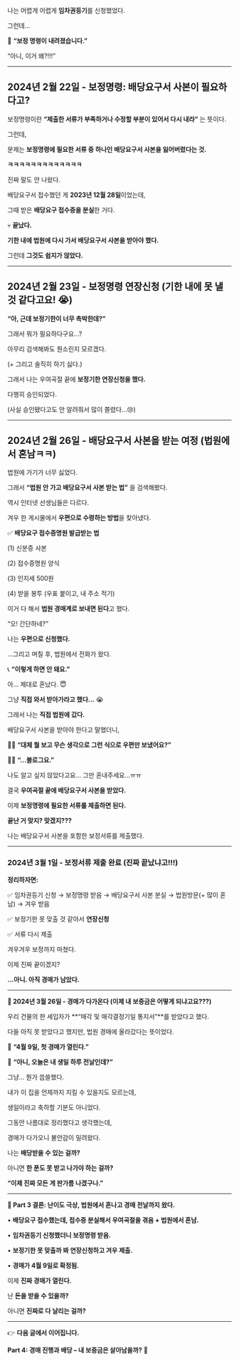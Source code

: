 

나는 어렵게 어렵게 **임차권등기**를 신청했었다.

  

그런데…

  

📩 **“보정 명령이 내려졌습니다.”**

  

“아니, 이거 왜?!!!”

---

## **2024년 2월 22일 - 보정명령: 배당요구서 사본이 필요하다고?**

  

보정명령이란 **“제출한 서류가 부족하거나 수정할 부분이 있어서 다시 내라”** 는 뜻이다.

  

그런데,

  

문제는 **보정명령에 필요한 서류 중 하나인 배당요구서 사본을 잃어버렸다는 것.**

  

**ㅋㅋㅋㅋㅋㅋㅋㅋㅋㅋㅋㅋㅋ**

  

진짜 말도 안 나왔다.

  

배당요구서 접수했던 게 **2023년 12월 28일**이었는데,

그때 받은 **배당요구 접수증을 분실**한 거다.

  

💀 **끝났다.**

**기한 내에 법원에 다시 가서 배당요구서 사본을 받아야 했다.**

  

그런데 **그것도 쉽지가 않았다.**

---

## **2024년 2월 23일 - 보정명령 연장신청 (기한 내에 못 낼 것 같다고요! 😭)**

  

**“아, 근데 보정기한이 너무 촉박한데?”**

  

그래서 뭐가 필요하다구요…?

아무리 검색해봐도 뭔소린지 모르겠다.

(+ 그리고 솔직히 하기 싫다.)

  

그래서 나는 우여곡절 끝에 **보정기한 연장신청을 했다.**

  

다행히 승인되었다.

(사실 승인됐다고도 안 알려줘서 많이 쫄렸다…😢)

---

## **2024년 2월 26일 - 배당요구서 사본을 받는 여정 (법원에서 혼남ㅋㅋ)**

  

법원에 가기가 너무 싫었다.

그래서 **“법원 안 가고 배당요구서 사본 받는 법”** 을 검색해봤다.

  

역시 인터넷 선생님들은 다르다.

겨우 한 게시물에서 **우편으로 수령하는 방법**을 찾아냈다.

  

✅ **배당요구 접수증명원 발급받는 법**

(1) 신분증 사본

(2) 접수증명원 양식

(3) 인지세 500원

(4) 받을 봉투 (우표 붙이고, 내 주소 적기)

이거 다 해서 **법원 경매계로 보내면 된다**고 했다.

  

“오! 간단하네?”

나는 **우편으로 신청했다.**

  

…그리고 며칠 후, 법원에서 전화가 왔다.

  

📞 **“이렇게 하면 안 돼요.”**

  

아… 제대로 혼났다. 😇

  

그냥 **직접 와서 받아가라고 했다…** 😭

  

그래서 나는 **직접 법원에 갔다.**

  

배당요구서 사본을 받아야 한다고 말했더니,

  

🧑‍⚖️ **“대체 뭘 보고 무슨 생각으로 그런 식으로 우편만 보냈어요?”**

👩‍💼 **“…블로그요.”**

  

나도 알고 싶지 않았다고요… 그만 혼내주세요…ㅠㅠ

  

결국 **우여곡절 끝에 배당요구서 사본을 받았다.**

  

이제 **보정명령에 필요한 서류를 제출하면 된다.**

  

**끝난 거 맞지? 맞겠지???**

  

나는 배당요구서 사본을 포함한 보정서류를 제출했다.

---

### **2024년 3월 1일 - 보정서류 제출 완료 (진짜 끝났냐고!!!)**

  

**정리하자면:**

✅ 임차권등기 신청 → 보정명령 받음 → 배당요구서 사본 분실 → 법원방문(+ 많이 혼남) → 겨우 받음

✅ 보정기한 못 맞출 것 같아서 **연장신청**

✅ 서류 다시 제출

  

겨우겨우 보정까지 마쳤다.

이제 진짜 끝이겠지?

  

**…아니. 아직 경매가 남았다.**

---

**📌 2024년 3월 26일 - 경매가 다가온다 (이제 내 보증금은 어떻게 되냐고요???)**

  

우리 건물의 한 세입자가 **“매각 및 매각결정기일 통지서”**를 받았다고 했다.

다들 아직 못 받았다고 했지만, 법원 경매에 올라갔다는 뜻이었다.

  

📌 **“4월 9일, 첫 경매가 열린다.”**

  

🎂 **“아니, 오늘은 내 생일 하루 전날인데?”**

  

그냥… 뭔가 씁쓸했다.

내가 이 집을 언제까지 지킬 수 있을지도 모르는데,

생일이라고 축하할 기분도 아니었다.

  

그동안 나름대로 정리했다고 생각했는데,

경매가 다가오니 불안감이 밀려왔다.

  

나는 **배당받을 수 있는 걸까?**

아니면 **한 푼도 못 받고 나가야 하는 걸까?**

  

**“이제 진짜 모든 게 판가름 나겠구나.”**

---

**📌 Part 3 결론: 난이도 극상, 법원에서 혼나고 경매 전날까지 왔다.**

  

• **배당요구 접수했는데, 접수증 분실해서 우여곡절을 겪음 + 법원에서 혼남.**

• **임차권등기 신청했더니 보정명령 받음.**

• **보정기한 못 맞출까 봐 연장신청하고 겨우 제출.**

• **경매가 4월 9일로 확정됨.**

  

이제 **진짜 경매가 열린다.**

  

난 **돈을 받을 수 있을까?**

  

아니면 **진짜로 다 날리는 걸까?**

---

👉 **다음 글에서 이어집니다.**

**Part 4: 경매 진행과 배당 – 내 보증금은 살아남을까?** 🚧
